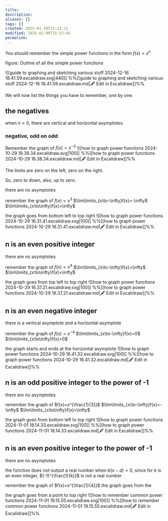 ```yaml
---
title: 
description: 
aliases: []
tags: []
created: 2025-01-30T13:13:11
modified: 2025-02-09T15:53:45
permalink:
---
```



You should remember the simple power functions in the form $f(x)=x^n$



figure: Outline of all the simple power functions


![[guide to graphing and sketching various stuff 2024-12-16 18.41.59.excalidraw.svg|440]]
%%[[guide to graphing and sketching various stuff 2024-12-16 18.41.59.excalidraw.md|🖋 Edit in Excalidraw]]%%


We will now list the things you have to remember, one by one.

## the negatives

when $n<0$, there are vertical and horizontal asymptotes.

### negative, odd on odd

Remember the graph of $f(x)=x^{-3}$
![[how to graph power functions 2024-10-29 16.38.34.excalidraw.svg|100]]
%%[[how to graph power functions 2024-10-29 16.38.34.excalidraw.md|🖋 Edit in Excalidraw]]%%

The limits are zero on the left, zero on the right.

So, zero to down, also, up to zero.







there are no asymptotes

remember the graph of $f(x)=x^3$
$\lim\limits_{x\to-\infty}f(x)=-\infty$
$\lim\limits_{x\to\infty}f(x)=\infty$

the graph goes from bottom left to top right
![[how to graph power functions 2024-10-29 16.31.41.excalidraw.svg|100]]
%%[[how to graph power functions 2024-10-29 16.31.41.excalidraw.md|🖋 Edit in Excalidraw]]%%

## n is an even positive integer

there are no asymptotes

remember the graph of $f(x)=x^4$
$\lim\limits_{x\to-\infty}f(x)=\infty$
$\lim\limits_{x\to\infty}f(x)=\infty$

the graph goes from top left to top right
![[how to graph power functions 2024-10-29 16.37.21.excalidraw.svg|100]]
%%[[how to graph power functions 2024-10-29 16.37.21.excalidraw.md|🖋 Edit in Excalidraw]]%%

## n is an even negative integer

there is a vertical asymptote and a horizontal asymptote

remember the graph of $f(x)=x^{-4}$
$\lim\limits_{x\to-\infty}f(x)=0$
$\lim\limits_{x\to\infty}f(x)=0$

the graph starts and ends at the horizontal asymptote
![[how to graph power functions 2024-10-29 16.41.32.excalidraw.svg|100]]
%%[[how to graph power functions 2024-10-29 16.41.32.excalidraw.md|🖋 Edit in Excalidraw]]%%

## n is an odd positive integer to the power of -1

there are no asymptotes

remember the graph of $f(x)=x^{\frac{1}{3}}$
$\lim\limits_{x\to-\infty}f(x)=-\infty$
$\lim\limits_{x\to\infty}f(x)=\infty$

the graph goes from bottom left to top right
![[how to graph power functions 2024-11-01 18.14.33.excalidraw.svg|100]]
%%[[how to graph power functions 2024-11-01 18.14.33.excalidraw.md|🖋 Edit in Excalidraw]]%%

## n is an even positive integer to the power of -1

there are no asymptotes

the function does not output a real number when $b(x-d)<0$, since for $k$ is an even integer, $(-1)^{\frac{1}{k}}$ is not a real number

remember the graph of $f(x)=x^{\frac{1}{4}}$
the graph goes from the 

the graph goes from a point to top right
![[how to remember common power functions 2024-11-01 19.15.55.excalidraw.svg|100]]
%%[[how to remember common power functions 2024-11-01 19.15.55.excalidraw.md|🖋 Edit in Excalidraw]]%%
